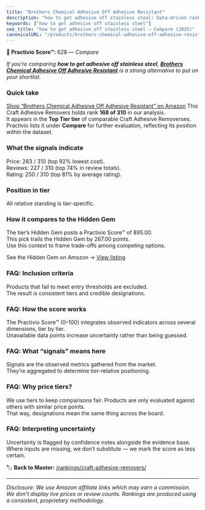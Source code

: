 ```yaml
---
title: "Brothers Chemical Adhesive Off Adhesive Resistant"
description: "how to get adhesive off stainless steel: Data-driven ranking using the Practivio Score™. Positioned by quality, value, demand, findability, momentum."
keywords: ["how to get adhesive off stainless steel"]
seo_title: "how to get adhesive off stainless steel — Compare (2025)"
canonicalURL: "/products/brothers-chemical-adhesive-off-adhesive-resistant-B0DPR5W66N/"
---
```


**🛒 Practivio Score™:** 628 — _Compare_


*If you're comparing **how to get adhesive off stainless steel**, **[Brothers Chemical Adhesive Off Adhesive Resistant](https://www.amazon.com/dp/B0DPR5W66N?tag=practivio-20)** is a strong alternative to put on your shortlist.*
### Quick take
[Shop “Brothers Chemical Adhesive Off Adhesive Resistant” on Amazon](https://www.amazon.com/dp/B0DPR5W66N?tag=practivio-20)
This Craft Adhesive Removers holds rank **168 of 310** in our analysis.  
It appears in the **Top Tier tier** of comparable Craft Adhesive Removerses.  
Practivio lists it under **Compare** for further evaluation, reflecting its position within the dataset.

### What the signals indicate
Price: 283 / 310 (top 92% lowest cost).  
Reviews: 227 / 310 (top 74% in review totals).  
Rating: 250 / 310 (top 81% by average rating).  

### Position in tier
All relative standing is tier-specific.

### How it compares to the Hidden Gem
The tier’s Hidden Gem posts a Practivio Score™ of 895.00.  
This pick trails the Hidden Gem by 267.00 points.  
Use this context to frame trade-offs among competing options.  

See the Hidden Gem on Amazon → [View listing](https://www.amazon.com/dp/B00FJF0O2K?tag=practivio-20)

### FAQ: Inclusion criteria
Products that fail to meet entry thresholds are excluded.  
The result is consistent tiers and credible designations.

### FAQ: How the score works
The Practivio Score™ (0–100) integrates observed indicators across several dimensions, tier by tier.  
Unavailable data points increase uncertainty rather than being guessed.

### FAQ: What “signals” means here
Signals are the observed metrics gathered from the market.  
They’re aggregated to determine tier-relative positioning.

### FAQ: Why price tiers?
We use tiers to keep comparisons fair. Products are only evaluated against others with similar price points.  
That way, designations mean the same thing across the board.

### FAQ: Interpreting uncertainty
Uncertainty is flagged by confidence notes alongside the evidence base.  
Where inputs are missing, we don’t substitute — we mark the score as less certain.

<!-- Missing template for Compare/CompareWithinPriceClass -->


🏷️ **Back to Master:** [/rankings/craft-adhesive-removers/](/rankings/craft-adhesive-removers/)

---
_Disclosure: We use Amazon affiliate links which may earn a commission. We don’t display live prices or review counts. Rankings are produced using a consistent, proprietary methodology._
